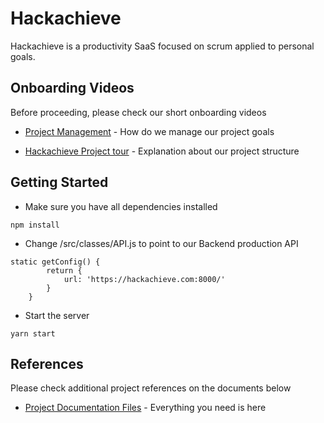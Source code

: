 # Hackachieve

Hackachieve is a productivity SaaS focused on scrum applied to personal goals.


## Onboarding Videos

Before proceeding, please check our short onboarding videos

* [Project Management](https://drive.google.com/file/d/1hsQn5W298bo5ar1p13SAJooecn7Ko3sH/view?usp=sharing) - How do we manage our project goals

* [Hackachieve Project tour](https://rometools.github.io/rome/) - Explanation about our project structure


## Getting Started

- Make sure you have all dependencies installed

```
npm install
```

- Change /src/classes/API.js to point to our Backend production API

```
static getConfig() {
        return {
            url: 'https://hackachieve.com:8000/'
        }
    }

```

- Start the server

```
yarn start
```

## References

Please check additional project references on the documents below

* [Project Documentation Files](https://docs.google.com/spreadsheets/d/1XaLITuGNUd2Y8iBDdIui7wCFxUaCd165xmohOt0zjp4/edit#gid=0) - Everything you need is here

